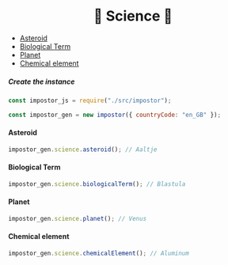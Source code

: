 <h1 align="center">🔬 Science 🔬</h1>

- [Asteroid](#asteroid)
- [Biological Term](#biological-term)
- [Planet](#planet)
- [Chemical element](#chemical-element)

##### Create the instance

```js
const impostor_js = require("./src/impostor");

const impostor_gen = new impostor({ countryCode: "en_GB" });
```

#### Asteroid

```js
impostor_gen.science.asteroid(); // Aaltje
```

#### Biological Term

```js
impostor_gen.science.biologicalTerm(); // Blastula
```

#### Planet

```js
impostor_gen.science.planet(); // Venus
```

#### Chemical element

```js
impostor_gen.science.chemicalElement(); // Aluminum
```
